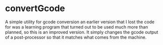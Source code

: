# convertGcode
A simple utility for gcode conversion
an earlier version that I lost the code for was a learning program that turned out to be
used much more than planned, so this is an improved version. 
It simply changes the gcode output of a post-processor so that it matches what comes from the
machine.
